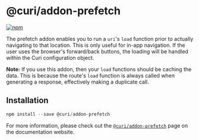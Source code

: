 # @curi/addon-prefetch

[![npm][badge]][npm-link]

[badge]: https://img.shields.io/npm/v/@curi/addon-prefetch.svg
[npm-link]: https://npmjs.com/package/@curi/addon-prefetch

The prefetch addon enables you to run a `uri`'s `load` function prior to actually navigating to that location. This is only useful for in-app navigation. If the user uses the browser's forward/back buttons, the loading will be handled within the Curi configuration object.

**Note:** If you use this addon, then your `load` functions should be caching the data. This is because the route's `load` function is always called when generating a response, effectively making a duplicate call.

## Installation

```js
npm install --save @curi/addon-prefetch
```

For more information, please check out the [`@curi/addon-prefetch`](https://curi.js.org/curi/packages/@curi/addon-prefetch) page on the documentation website.
